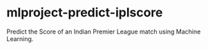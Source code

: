 # mlproject-predict-iplscore
Predict the Score of an Indian Premier League match using Machine Learning.
